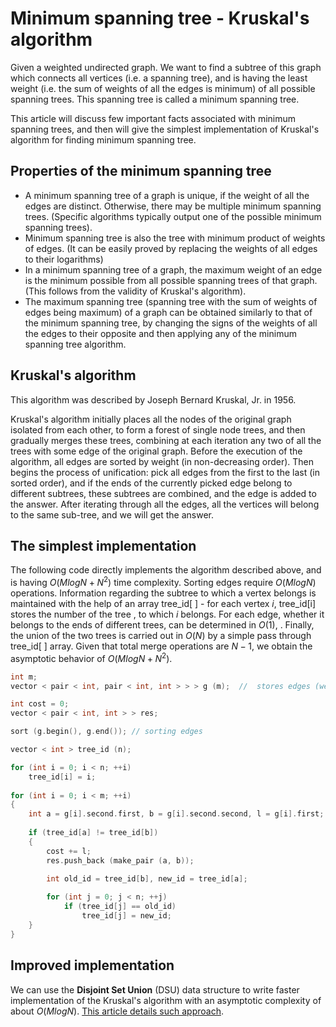 <!--?title Minimum spanning tree - Kruskal's algorithm -->

# Minimum spanning tree - Kruskal's algorithm

Given a weighted undirected graph. We want to find a subtree of this graph which connects all vertices (i.e. a spanning tree), and is having the least weight (i.e. the sum of weights of all the edges is minimum) of all possible spanning trees. This spanning tree is called a minimum spanning tree.

This article will discuss few important facts associated with minimum spanning trees, and then will give the simplest implementation of Kruskal's algorithm for finding minimum spanning tree.

## Properties of the minimum spanning tree

* A minimum spanning tree of a graph is unique, if the weight of all the edges are distinct. Otherwise, there may be multiple minimum spanning trees.
    (Specific algorithms typically output one of the possible minimum spanning trees).
* Minimum spanning tree is also the tree with minimum product of weights of edges.
    (It can be easily proved by replacing the weights of all edges to their logarithms)
* In a minimum spanning tree of a graph, the maximum weight of an edge is the minimum possible from all possible spanning trees of that graph.
    (This follows from the validity of Kruskal's algorithm).
* The maximum spanning tree (spanning tree with the sum of weights of edges being maximum) of a graph can be obtained similarly to that of the minimum spanning tree, by changing the signs of the weights of all the edges to their opposite and then applying any of the minimum spanning tree algorithm. 

## Kruskal's algorithm

This algorithm was described by Joseph Bernard Kruskal, Jr. in 1956.

Kruskal's algorithm initially places all the nodes of the original graph isolated from each other, to form a forest of single node trees, and then gradually merges these trees, combining at each iteration any two of all the trees with some edge of the original graph. Before the execution of the algorithm, all edges are sorted by weight (in non-decreasing order). Then begins the process of unification: pick all edges from the first to the last (in sorted order), and if the ends of the currently picked edge belong to different subtrees, these subtrees are combined, and the edge is added to the answer. After iterating through all the edges, all the vertices will belong to the same sub-tree, and we will get the answer.

## The simplest implementation

The following code directly implements the algorithm described above, and is having $O(M log N + N^2)$ time complexity. Sorting edges require $O(M log N)$ operations. Information regarding the subtree to which a vertex belongs is maintained with the help of an array tree_id[ ] - for each vertex $i$, tree_id[i] stores the number of the tree , to which $i$ belongs. For each edge, whether it belongs to the ends of different trees, can be determined in $O(1)$, . Finally, the union of the two trees is carried out in $O​​(N)$ by a simple pass through tree_id[ ] array. Given that total merge operations are $N-1$, we obtain the asymptotic behavior of $O(M log N + N^2)$.

```cpp
int m;
vector < pair < int, pair < int, int > > > g (m);  //  stores edges (weight - the vertex 1 - vertex 2)

int cost = 0;
vector < pair < int, int > > res;

sort (g.begin(), g.end()); // sorting edges

vector < int > tree_id (n);

for (int i = 0; i < n; ++i)
    tree_id[i] = i;
    
for (int i = 0; i < m; ++i)
{ 
    int a = g[i].second.first, b = g[i].second.second, l = g[i].first;
    
    if (tree_id[a] != tree_id[b])
    {
        cost += l;
        res.push_back (make_pair (a, b));

        int old_id = tree_id[b], new_id = tree_id[a];
         
        for (int j = 0; j < n; ++j)
            if (tree_id[j] == old_id)
                tree_id[j] = new_id;
    }
} 
```

## Improved implementation

We can use the **Disjoint Set Union** (DSU) data structure to write faster implementation of the Kruskal's algorithm with an asymptotic complexity of about $O(M log N)$. [This article details such approach](./graph/mst_kruskal_with_dsu.html).
